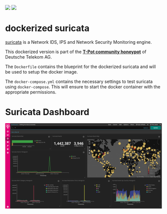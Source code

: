 [![](https://images.microbadger.com/badges/version/dtagdevsec/suricata:1903.svg)](https://microbadger.com/images/dtagdevsec/suricata:1903 "Get your own version badge on microbadger.com") [![](https://images.microbadger.com/badges/image/dtagdevsec/suricata:1903.svg)](https://microbadger.com/images/dtagdevsec/suricata:1903 "Get your own image badge on microbadger.com")

# dockerized suricata

[suricata](http://suricata-ids.org/) is a Network IDS, IPS and Network Security Monitoring engine.

This dockerized version is part of the **[T-Pot community honeypot](http://dtag-dev-sec.github.io/)** of Deutsche Telekom AG.

The `Dockerfile` contains the blueprint for the dockerized suricata and will be used to setup the docker image.  

The `docker-compose.yml` contains the necessary settings to test suricata using `docker-compose`. This will ensure to start the docker container with the appropriate permissions.

# Suricata Dashboard

![Suricata Dashboard](doc/dashboard.png)
